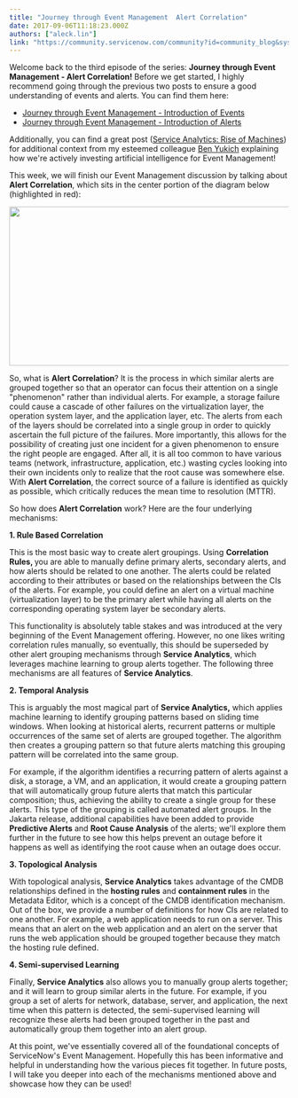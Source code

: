 ```yaml
---
title: "Journey through Event Management  Alert Correlation"
date: 2017-09-06T11:18:23.000Z
authors: ["aleck.lin"]
link: "https://community.servicenow.com/community?id=community_blog&sys_id=076caea1dbd0dbc01dcaf3231f961908"
---
```

<p>Welcome back to the third episode of the series: <strong>Journey through Event Management - Alert Correlation!</strong> Before we get started, I highly recommend going through the previous two posts to ensure a good understanding of events and alerts. You can find them here:</p><ul><li><a title="Journey through Event Management - Introduction of Events" __default_attr="6964" __jive_macro_name="blogpost" class="jive_macro jive_macro_blogpost" data-orig-content="Journey through Event Management - Introduction of Events" data-renderedposition="54_38_396_17" href="/community?id=community_blog&sys_id=39ace225dbd0dbc01dcaf3231f9619bf">Journey through Event Management - Introduction of Events</a></li><li><a title="Journey through Event Management - Introduction of Alerts" __default_attr="7003" __jive_macro_name="blogpost" class="jive_macro jive_macro_blogpost" data-orig-content="Journey through Event Management - Introduction of Alerts" data-renderedposition="77.5999984741211_38_390_17" href="/community?id=community_blog&sys_id=009caae1dbd0dbc01dcaf3231f9619bb">Journey through Event Management - Introduction of Alerts</a></li></ul><p></p><p>Additionally, you can find a great post (<a __default_attr="5989" __jive_macro_name="blogpost" class="jive_macro jive_macro_blogpost" data-orig-content="Service Analytics: Rise of Machines" data-renderedposition="122_250.71250915527344_241_17" href="/community?id=community_blog&sys_id=1c5de229dbd0dbc01dcaf3231f9619df" modifiedtitle="true" title="Service Analytics: Rise of Machines">Service Analytics: Rise of Machines</a>) for additional context from my esteemed colleague <a __default_attr="3380" __jive_macro_name="user" _jive_internal="true" class="jive_macro jive_macro_user" data-orig-content="Ben Yukich" data-renderedposition="122_8_860_38" href="/community?id=community_user_profile&user=67f2d6e1db1c1fc09c9ffb651f9619c3" modifiedtitle="true" title="Ben Yukich">Ben Yukich</a> explaining how we're actively investing artificial intelligence for Event Management!</p><p></p><p>This week, we will finish our Event Management discussion by talking about <span style="font-weight: bold;">Alert Correlation</span>, which sits in the center portion of the diagram below (highlighted in red):   </p><p><img   class="image-1 jive-image" src="f30a88cedb1c1304b322f4621f9619c9.iix" style="width: 620px; height: 287px;" width="1436"/></p><p>So, what is <span style="font-weight: bold;">Alert Correlation</span>? It is the process in which similar alerts are grouped together so that an operator can focus their attention on a single "phenomenon" rather than individual alerts. For example, a storage failure could cause a cascade of other failures on the virtualization layer, the operation system layer, and the application layer, etc. The alerts from each of the layers should be correlated into a single group in order to quickly ascertain the full picture of the failures. More importantly, this allows for the possibility of creating just one incident for a given phenomenon to ensure the right people are engaged. After all, it is all too common to have various teams (network, infrastructure, application, etc.) wasting cycles looking into their own incidents only to realize that the root cause was somewhere else. With <span style="font-weight: bold;">Alert Correlation</span>, the correct source of a failure is identified as quickly as possible, which critically reduces the mean time to resolution (MTTR). </p><p></p><p>So how does <span style="font-weight: bold;">Alert Correlation</span> work? Here are the four underlying mechanisms:</p><p></p><p><span style="font-weight: bold;">1. Rule Based Correlation</span></p><p>This is the most basic way to create alert groupings. Using <span style="font-weight: bold;">Correlation Rules, </span>you are able to manually define primary alerts, secondary alerts, and how alerts should be related to one another. The alerts could be related according to their attributes or based on the relationships between the CIs of the alerts. For example, you could define an alert on a virtual machine (virtualization layer) to be the primary alert while having all alerts on the corresponding operating system layer be secondary alerts. </p><p>This functionality is absolutely table stakes and was introduced at the very beginning of the Event Management offering. However, no one likes writing correlation rules manually, so eventually, this should be superseded by other alert grouping mechanisms through <span style="font-weight: bold;">Service Analytics</span>, which leverages machine learning to group alerts together. The following three mechanisms are all features of <span style="font-weight: bold;">Service Analytics</span>.</p><p></p><p><span style="font-weight: bold;">2. Temporal Analysis</span></p><p>This is arguably the most magical part of <span style="font-weight: bold;">Service Analytics,</span> which applies machine learning to identify grouping patterns based on sliding time windows. When looking at historical alerts, recurrent patterns or multiple occurrences of the same set of alerts are grouped together. The algorithm then creates a grouping pattern so that future alerts matching this grouping pattern will be correlated into the same group.</p><p></p><p>For example, if the algorithm identifies a recurring pattern of alerts against a disk, a storage, a VM, and an application, it would create a grouping pattern that will automatically group future alerts that match this particular composition; thus, achieving the ability to create a single group for these alerts. This type of the grouping is called automated alert groups. In the Jakarta release, additional capabilities have been added to provide <span style="font-weight: bold;">Predictive Alerts</span> and <span style="font-weight: bold;">Root Cause Analysis</span> of the alerts; we'll explore them further in the future to see how this helps prevent an outage before it happens as well as identifying the root cause when an outage does occur. </p><p></p><p><span style="font-weight: bold;">3. Topological Analysis</span> </p><p>With topological analysis, <span style="font-weight: bold;">Service Analytics</span> takes advantage of the CMDB relationships defined in the <span style="font-weight: bold;">hosting rules</span> and <span style="font-weight: bold;">containment rules</span> in the Metadata Editor, which is a concept of the CMDB identification mechanism. Out of the box, we provide a number of definitions for how CIs are related to one another. For example, a web application needs to run on a server. This means that an alert on the web application and an alert on the server that runs the web application should be grouped together because they match the hosting rule defined. </p><p></p><p><span style="font-weight: bold;">4. Semi-supervised Learning</span></p><p>Finally, <span style="font-weight: bold;">Service Analytics</span> also allows you to manually group alerts together; and it will learn to group similar alerts in the future. For example, if you group a set of alerts for network, database, server, and application, the next time when this pattern is detected, the semi-supervised learning will recognize these alerts had been grouped together in the past and automatically group them together into an alert group. </p><p></p><p>At this point, we've essentially covered all of the foundational concepts of ServiceNow's Event Management. Hopefully this has been informative and helpful in understanding how the various pieces fit together. In future posts, I will take you deeper into each of the mechanisms mentioned above and showcase how they can be used!</p>